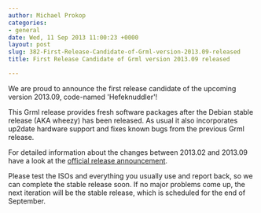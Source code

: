 ```yaml
---
author: Michael Prokop
categories:
- general
date: Wed, 11 Sep 2013 11:00:23 +0000
layout: post
slug: 382-First-Release-Candidate-of-Grml-version-2013.09-released
title: First Release Candidate of Grml version 2013.09 released

---
```

We are proud to announce the first release candidate of the upcoming version 2013\.09, code\-named 'Hefeknuddler'!

This Grml release provides fresh software packages after the Debian stable release (AKA wheezy) has been released. As usual it also incorporates up2date hardware support and fixes known bugs from the previous Grml release.

For detailed information about the changes between 2013\.02 and 2013\.09 have a look at the [official release announcement](http://grml.org/changelogs/README-grml-2013.09-rc1/).

Please test the ISOs and everything you usually use and report back, so we can complete the stable release soon. If no major problems come up, the next iteration will be the stable release, which is scheduled for the end of September.
